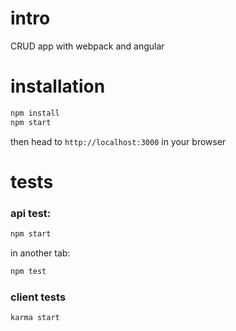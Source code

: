 # intro 

CRUD app with webpack and angular 

# installation 

```bash
npm install
npm start 
```
then head to `http://localhost:3000` in your browser

# tests

### api test:  

```bash
npm start
```
in another tab: 

```bash
npm test
```

### client tests

```bash
karma start
``` 




